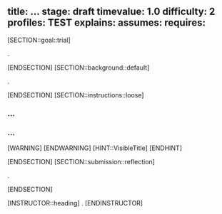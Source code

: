 title: ...
stage: draft
timevalue: 1.0
difficulty: 2
profiles: TEST
explains:
assumes:
requires:
---
[SECTION::goal::trial]

.

[ENDSECTION]
[SECTION::background::default]

.

[ENDSECTION]
[SECTION::instructions::loose]

### ...

### ...

[WARNING]
[ENDWARNING]
[HINT::VisibleTitle]
[ENDHINT]

[ENDSECTION]
[SECTION::submission::reflection]

.

[ENDSECTION]

[INSTRUCTOR::heading]
.
[ENDINSTRUCTOR]
